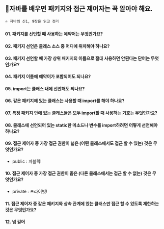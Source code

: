 ## 📍자바를 배우면 패키지와 접근 제어자는 꼭 알아야 해요.
    ⭐️ 자바의 신1, 9장을 읽고 정리
    
#### 01. 패키지를 선언할 때 사용하는 예약어는 무엇인가요?

#### 02. 패키지 선언은 클래스 소스 중 어디에 위치해야 하나요?

#### 03. 패키지 선언할 때 가장 상위 패키지의 이름으로 절대 사용하면 안된다는 단어는 무엇인가요?

#### 04. 패키지 이름에 예약어가 포함되어도 되나요?

#### 05. import는 클래스 내에 선언해도 되나요?

#### 06. 같은 패키지에 있는 클래스는 사용할 때 import를 해야 하나요?

#### 07. 특정 패키지 안에 있는 클래스들은 모두 import할 때 사용하는 기호는 무엇인가요?

#### 08. 클래스에 선언되어 있는 static한 메소드나 변수를 import하려면 어떻게 선언해야 하나요?

#### 09. 접근 제어자 중 가장 접근 권한이 넓은 (어떤 클래스에서도 접근 할 수 있는) 것은 무엇인가요?
- public : 퍼블릭!

#### 10. 접근 제어자 중 가장 접근 권한이 좁은 (다른 클래스에서는 접근 할 수 없는) 것은 무엇인가요?
- private : 프라이빗!

#### 11. 접근 제어자 중 같은 패키지와 상속 관계에 있는 클래스만 접근 할 수 있도록 제한하는 것은 무엇인가요?


#### 12. 넘 길어